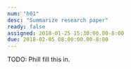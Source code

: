 ```yaml
---
num: "h01"
desc: "Summarize research paper"
ready: false 
assigned: 2018-01-25 15:30:00.00-8:00
due: 2018-02-05 08:00:00.00-8:00
---
```


TODO: Phill fill this in.
